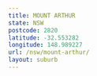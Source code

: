 ```yaml
---
title: MOUNT ARTHUR
state: NSW
postcode: 2820
latitude: -32.553282
longitude: 148.989227
url: /nsw/mount-arthur/
layout: suburb
---
```

